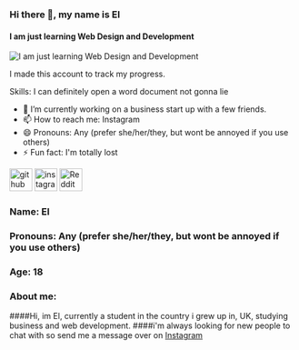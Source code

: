 ### Hi there 👋, my name is El
#### I am just learning Web Design and Development
![I am just learning Web Design and Development](https://i.pinimg.com/originals/ce/45/8d/ce458dc12db6c553cdecf501b20a9fce.jpg)

I made this account to track my progress.

Skills: I can definitely open a word document not gonna lie

- 🔭 I’m currently working on a business start up with a few friends. 
- 📫 How to reach me: Instagram 
- 😄 Pronouns: Any (prefer she/her/they, but wont be annoyed if you use others) 
- ⚡ Fun fact: I'm totally lost  


[<img src='https://cdn.jsdelivr.net/npm/simple-icons@3.0.1/icons/github.svg' alt='github' height='40'>](https://github.com/Eldolanx)  [<img src='https://cdn.jsdelivr.net/npm/simple-icons@3.0.1/icons/instagram.svg' alt='instagram' height='40'>](https://www.instagram.com/Eldolanx/)  [<img src='https://cdn.jsdelivr.net/npm/simple-icons@3.0.1/icons/reddit.svg' alt='Reddit' height='40'>](https://www.reddit.com/user/Fivexm)  

### Name: El
### Pronouns: Any (prefer she/her/they, but wont be annoyed if you use others)
### Age: 18

### About me:

####Hi, im El, currently a student in the country i grew up in, UK, studying business and web development.
####i'm always looking for new people to chat with so send me a message over on [Instagram](https://www.instagram.com/Eldolanx/)

